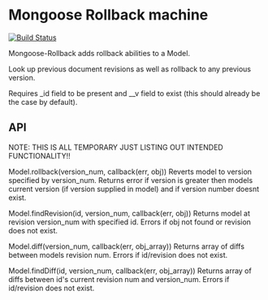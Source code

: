 Mongoose Rollback machine 
=========================

[![Build Status](https://travis-ci.org/Snkz/mongoose-rollback)](https://travis-ci.org/Snkz/mongoose-rollback)

Mongoose-Rollback adds rollback abilities to a Model.

Look up previous document revisions as well as rollback to any previous version.

Requires _id field to be present and __v field to exist (this should already be the case by default).

## API

NOTE: THIS IS ALL TEMPORARY JUST LISTING OUT INTENDED FUNCTIONALITY!! 

Model.rollback(version_num, callback(err, obj))
Reverts model to version specified by version_num. Returns error if version is greater then models current version (if version supplied in model) and if version number doesnt exist.

Model.findRevision(id, version_num, callback(err, obj))
Returns model at revision version_num with specified id. Errors if obj not found or revision does not exist.

Model.diff(version_num, callback(err, obj_array))
Returns array of diffs between models revision num. Errors if id/revision does not exist.

Model.findDiff(id, version_num, callback(err, obj_array))
Returns array of diffs between id's current revision num and version_num. Errors if id/revision does not exist.
